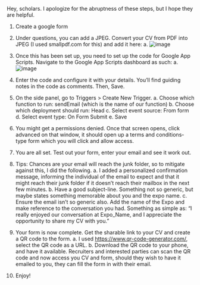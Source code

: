 Hey, scholars. I apologize for the abruptness of these steps, but I hope they are helpful.

1. Create a google form

2. Under questions, you can add a JPEG. Convert your CV from PDF into JPEG (I used smallpdf.com for this) and add it here:
   a. ![image](https://user-images.githubusercontent.com/98710900/223793295-a186cc79-63fe-4d45-91f7-fa2d6fb3bb62.png)

3. Once this has been set up, you need to set up the code for Google App Scripts. Navigate to the Google App Scripts dashboard as such:
   a. ![image](https://user-images.githubusercontent.com/98710900/223793392-5b997899-ed33-4bc6-aaa0-1cbfbd0a5ec3.png)

4. Enter the code and configure it with your details. You’ll find guiding notes in the code as comments. Then, Save.

5. On the side panel, go to Triggers > Create New Trigger.
   a. Choose which function to run: sendEmail (which is the name of our function)
   b. Choose which deployment should run: Head
   c. Select event source: From form
   d. Select event type: On Form Submit
   e. Save

6. You might get a permissions denied. Once that screen opens, click advanced on that window, it should open up a terms and conditions-type form which you will click and allow access.

7. You are all set. Test out your form, enter your email and see it work out.

8. Tips: Chances are your email will reach the junk folder, so to mitigate against this, I did the following.
   a. I added a personalized confirmation message, informing the individual of the email to expect and that it might reach their junk folder if it doesn’t reach their mailbox in the next few minutes.
   b. Have a good subject-line. Something not so generic, but maybe states something memorable about you and the expo name.
   c. Ensure the email isn’t so generic also. Add the name of the Expo and make reference to the conversation you had. Something as simple as: “I really enjoyed our conversation at Expo_Name, and I appreciate the opportunity to share my CV with you.”

9. Your form is now complete. Get the sharable link to your CV and create a QR code to the form.
   a. I used https://www.qr-code-generator.com/, select the QR code as a URL.
   b. Download the QR code to your phone, and have it available. Recruiters and interested parties can scan the QR code and now access you CV and form, should they wish to have it emailed to you, they can fill the form in with their email.

10. Enjoy!

